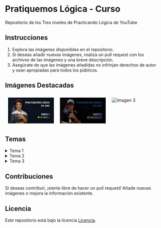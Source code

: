 # Pratiquemos Lógica - Curso

Repositorio de los Tres niveles de Practicando Lógica de YouTube

## Instrucciones

1. Explora las imágenes disponibles en el repositorio.
2. Si deseas añadir nuevas imágenes, realiza un pull request con los archivos de las imágenes y una breve descripción.
3. Asegúrate de que las imágenes añadidas no infrinjan derechos de autor y sean apropiadas para todos los públicos.

## Imágenes Destacadas

<div style="display: flex; justify-content: space-between;">
  <img src="Programming Logic parte 1.png" alt="Imagen 1" style="width: 30%; height: auto; margin: 10px;">
  <img src="Programming Logic parte 2.png" alt="Imagen 2" style="width: 30%; height: auto; margin: 10px;">
  <img src="URL_de_la_Imagen_3" alt="Imagen 3" style="width: 30%; height: auto; margin: 10px;">
</div>

## Temas

<details>
  <summary>Tema 1</summary>
  <p>Contenido del Tema 1: Aquí puedes poner una descripción detallada o información relevante sobre el Tema 1.</p>
</details>

<details>
  <summary>Tema 2</summary>
  <p>Contenido del Tema 2: Aquí puedes poner una descripción detallada o información relevante sobre el Tema 2.</p>
</details>

<details>
  <summary>Tema 3</summary>
  <p>Contenido del Tema 3: Aquí puedes poner una descripción detallada o información relevante sobre el Tema 3.</p>
</details>

## Contribuciones

Si deseas contribuir, ¡siente libre de hacer un pull request! Añade nuevas imágenes o mejora la información existente.

## Licencia

Este repositorio está bajo la licencia [Licencia](URL_de_la_Licencia).

